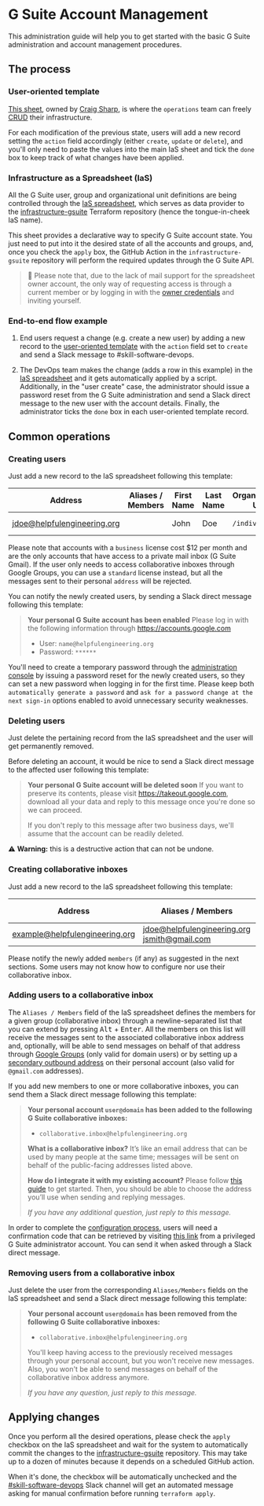 # G Suite Account Management

This administration guide will help you to get started with the basic G Suite administration and account management procedures.

## The process
### User-oriented template
[This sheet](https://docs.google.com/spreadsheets/d/1DkFzpWWR9FbmDZ281I7U6KoeaEJd42L2TgG-II1YR4o/edit), owned by [Craig Sharp](https://helpfulengineering.slack.com/archives/D011RS8SK89), is where the `operations` team can freely [CRUD](https://en.wikipedia.org/wiki/Create,_read,_update_and_delete) their infrastructure.

For each modification of the previous state, users will add a new record setting the `action` field accordingly (either `create`, `update` or `delete`), and you'll only need to paste the values into the main IaS sheet and tick the `done` box to keep track of what changes have been applied.

### Infrastructure as a Spreadsheet (IaS)
All the G Suite user, group and organizational unit definitions are being controlled through the [IaS spreadsheet](https://docs.google.com/spreadsheets/d/1NuPuDNSh1afVFQP8oe9i_fLPqftys7-eTd3_5h663cQ/edit), which serves as data provider to the [infrastructure-gsuite](https://github.com/helpfulengineering/infrastructure-gsuite) Terraform repository (hence the tongue-in-cheek IaS name).

This sheet provides a declarative way to specify G Suite account state. You just need to put into it the desired state of all the accounts and groups, and, once you check the `apply` box, the GitHub Action in the `infrastructure-gsuite` repository will perform the required updates through the G Suite API.

> :book: Please note that, due to the lack of mail support for the spreadsheet owner account, the only way of requesting access is through a current member or by logging in with the [owner credentials](https://start.1password.com/open/i?a=J3YBD4VIJZGH3ORXYSVY6UUFXY&h=helpfulengineering.1password.com&i=nmlfxmdqp5ejzbb42x5fanz3p4&v=brpvigfbzutlo5cnfvolyeikji) and inviting yourself.

### End-to-end flow example
1. End users request a change (e.g. create a new user) by adding a new record to the [user-oriented template](#user-oriented-template) with the `action` field set to `create` and send a Slack message to #skill-software-devops.

2. The DevOps team makes the change (adds a row in this example) in the [IaS spreadsheet](#infrastructure-as-a-spreadsheet-ias) and it gets automatically applied by a script. Additionally, in the "user create" case, the administrator should issue a password reset from the G Suite administration and send a Slack direct message to the new user with the account details. Finally, the administrator ticks the `done` box in each user-oriented template record.
## Common operations

### Creating users

Just add a new record to the IaS spreadsheet following this template:

| Address    | Aliases / Members    | First Name | Last Name | Organizational Unit | Type | License |
| ------- | ----------------- | ---------- | --------- | ------------------- | ---- | ------- |
| jdoe@helpfulengineering.org | | John | Doe | `/individuals` | Personal account | Business |

Please note that accounts with a `business` license cost $12 per month and are the only accounts that have access to a private mail inbox (G Suite Gmail). If the user only needs to access collaborative inboxes through Google Groups, you can use a `standard` license instead, but all the messages sent to their personal `address` will be rejected.

You can notify the newly created users, by sending a Slack direct message following this template:

> **Your personal G Suite account has been enabled**
> Please log in with the following information through https://accounts.google.com
> * User: `name@helpfulengineering.org`
> * Password: `******`

You'll need to create a temporary password through the [administration console](https://admin.google.com/ac/users) by issuing a password reset for the newly created users, so they can set a new password when logging in for the first time. Please keep both `automatically generate a password` and `ask for a password change at the next sign-in` options enabled to avoid unnecessary security weaknesses.

### Deleting users

Just delete the pertaining record from the IaS spreadsheet and the user will get permanently removed.

Before deleting an account, it would be nice to send a Slack direct message to the affected user following this template:

> **Your personal G Suite account will be deleted soon**
> If you want to preserve its contents, please visit https://takeout.google.com, download all your data and reply to this message once you're done so we can proceed.
>
> If you don't reply to this message after two business days, we'll assume that the account can be readily deleted.

:warning: **Warning:** this is a destructive action that can not be undone.

### Creating collaborative inboxes

Just add a new record to the IaS spreadsheet following this template:

| Address    | Aliases / Members    | First Name | Last Name | Organizational Unit | Type | License |
| ------- | ----------------- | ---------- | --------- | ------------------- | ---- | ------- |
| example@helpfulengineering.org | jdoe@helpfulengineering.org<br>jsmith@gmail.com | Helpful Engineering | Example |  | Collaborative inbox | Standard |

Please notify the newly added `members` (if any) as suggested in the next sections. Some users may not know how to configure nor use their collaborative inbox.

### Adding users to a collaborative inbox
The `Aliases / Members` field of the IaS spreadsheet defines the members for a given group (collaborative inbox) through a newline-separated list that you can extend by pressing <kbd>Alt</kbd> + <kbd>Enter</kbd>. All the members on this list will receive the messages sent to the associated collaborative inbox address and, optionally, will be able to send messages on behalf of that address through [Google Groups](https://groups.google.com) (only valid for domain users) or by setting up a [secondary outbound address](./collaborative-inbox-forwarding.md) on their personal account (also valid for `@gmail.com` addresses).

If you add new members to one or more collaborative inboxes, you can send them a Slack direct message following this template:

> **Your personal account `user@domain` has been added to the following G Suite collaborative inboxes:**
>
> * `collaborative.inbox@helpfulengineering.org`
>
> **What is a collaborative inbox?**
> It’s like an email address that can be used by many people at the same time; messages will be sent on behalf of the public-facing addresses listed above.
>
> **How do I integrate it with my existing account?**
> Please follow [this guide](https://github.com/helpfulengineering/devops/blob/master/documentation/guidance/gsuite/collaborative-inbox-forwarding.md) to get started. Then, you should be able to choose the address you’ll use when sending and replying messages.
>
> _If you have any additional question, just reply to this message._

In order to complete the [configuration process](https://github.com/helpfulengineering/devops/blob/master/documentation/guidance/gsuite/collaborative-inbox-forwarding.md), users will need a confirmation code that can be retrieved by visiting [this link](https://groups.google.com/all-groups) from a privileged G Suite administrator account. You can send it when asked through a Slack direct message.

### Removing users from a collaborative inbox
Just delete the user from the corresponding `Aliases/Members` fields on the IaS spreadsheet and send a Slack direct message following this template:

> **Your personal account `user@domain` has been removed from the following G Suite collaborative inboxes:**
>
> * `collaborative.inbox@helpfulengineering.org`
>
> You'll keep having access to the previously received messages through your personal account, but you won't receive new messages. Also, you won't be able to send messages on behalf of the collaborative inbox address anymore.
>
> _If you have any question, just reply to this message._

## Applying changes

Once you perform all the desired operations, please check the `apply` checkbox on the IaS spreadsheet and wait for the system to automatically commit the changes to the [infrastructure-gsuite](https://github.com/helpfulengineering/infrastructure-gsuite) repository. This may take up to a dozen of minutes because it depends on a scheduled GitHub action.

When it's done, the checkbox will be automatically unchecked and the [#skill-software-devops](https://helpfulengineering.slack.com/archives/CV54M16QH) Slack channel will get an automated message asking for manual confirmation before running `terraform apply`.
